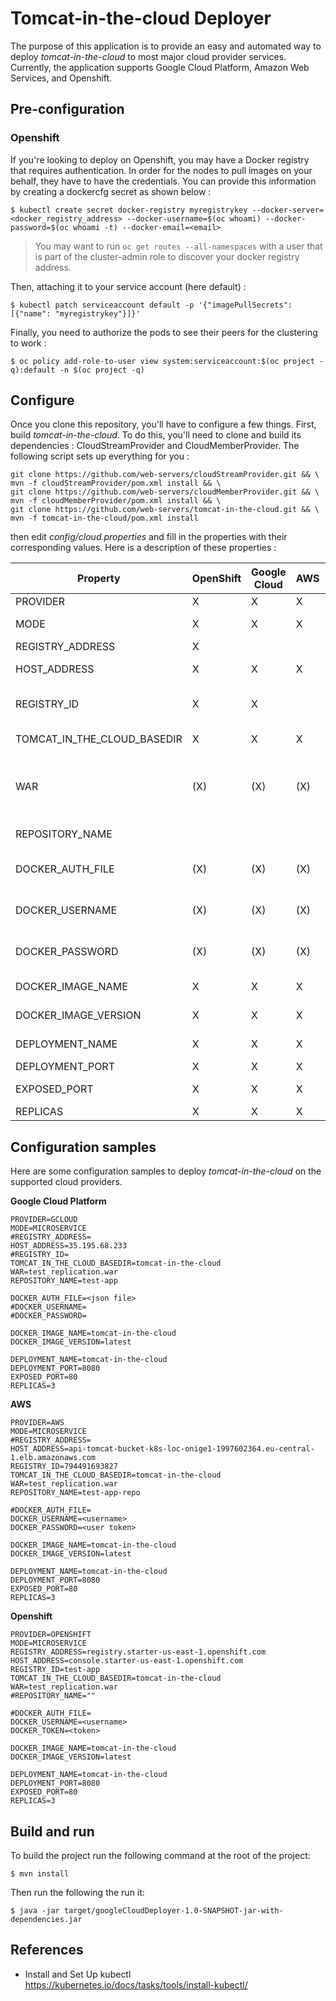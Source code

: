 # Tomcat-in-the-cloud Deployer
The purpose of this application is to provide an easy and automated way to deploy *tomcat-in-the-cloud* to most major cloud provider services. Currently, the application supports Google Cloud Platform, Amazon Web Services, and Openshift.

## Pre-configuration
### Openshift
If you're looking to deploy on Openshift, you may have a Docker registry that requires authentication. In order for the nodes to pull images on your behalf, they have to have the credentials. You can provide this information by creating a dockercfg secret as shown below :

    $ kubectl create secret docker-registry myregistrykey --docker-server=<docker_registry_address> --docker-username=$(oc whoami) --docker-password=$(oc whoami -t) --docker-email=<email>

> You may want to run `oc get routes --all-namespaces` with a user that is part of the cluster-admin role to discover your docker registry address.

Then, attaching it to your service account (here default) :

    $ kubectl patch serviceaccount default -p '{"imagePullSecrets": [{"name": "myregistrykey"}]}'

Finally, you need to authorize the pods to see their peers for the clustering to work :

    $ oc policy add-role-to-user view system:serviceaccount:$(oc project -q):default -n $(oc project -q)

## Configure
Once you clone this repository, you'll have to configure a few things. First, build _tomcat-in-the-cloud_. To do this, you'll need to clone and build its dependencies : CloudStreamProvider and CloudMemberProvider. The following script sets up everything for you :

    git clone https://github.com/web-servers/cloudStreamProvider.git && \
    mvn -f cloudStreamProvider/pom.xml install && \
    git clone https://github.com/web-servers/cloudMemberProvider.git && \
    mvn -f cloudMemberProvider/pom.xml install && \
    git clone https://github.com/web-servers/tomcat-in-the-cloud.git && \
    mvn -f tomcat-in-the-cloud/pom.xml install

then edit _config/cloud.properties_ and fill in the properties with their corresponding values. Here is a description of these properties :

| Property                    	| OpenShift 	| Google Cloud 	| AWS 	| Description                                                                                                                             	|
|-----------------------------	|-----------	|--------------	|-----	|-----------------------------------------------------------------------------------------------------------------------------------------	|
| PROVIDER                    	|     X     	|       X      	|  X  	| Cloud provider on which to deploy                                                                                                       	|
| MODE                        	|     X     	|       X      	|  X  	| Either MONOLITHIC or MICROSERVICE (see mode section)                                                                                    	|
| REGISTRY_ADDRESS            	|     X     	|              	|     	| Address of the docker registry                                                                                                          	|
| HOST_ADDRESS                	|     X     	|       X      	|  X  	| Address of the cloud provider's server                                                                                                  	|
| REGISTRY_ID                 	|     X     	|       X      	|     	| Registry identifier. On some cloud providers, this is also referred as "Project identifier"                                             	|
| TOMCAT_IN_THE_CLOUD_BASEDIR 	|     X     	|       X      	|  X  	| The base directory of the builded sources of Tomcat-in-the-cloud                                                                        	|
| WAR                         	|    (X)    	|      (X)     	| (X) 	| Path to the war file to deploy. Note that the path must be relative to TOMCAT_IN_THE_CLOUD_BASEDIR. Only required on MICROSERVICE mode. 	|
| REPOSITORY_NAME             	|           	|              	|     	| Name of the repository on which to deploy                                                                                               	|
| DOCKER_AUTH_FILE            	|    (X)    	|      (X)     	| (X) 	| Docker registry authentification file. This must be provided if no docker username and password are used                                	|
| DOCKER_USERNAME             	|    (X)    	|      (X)     	| (X) 	| Docker registry username. Must be provided if no docker authentification file is used                                                   	|
| DOCKER_PASSWORD             	|    (X)    	|      (X)     	| (X) 	| Docker registry password (Token). Must be provided if no docker authentification file is used                                           	|
| DOCKER_IMAGE_NAME           	|     X     	|       X      	|  X  	| Name of the docker image that will be built                                                                                             	|
| DOCKER_IMAGE_VERSION        	|     X     	|       X      	|  X  	| Version of the docker image that will be built                                                                                          	|
| DEPLOYMENT_NAME             	|     X     	|       X      	|  X  	| Name you would like to attribute to the deployment                                                                                      	|
| DEPLOYMENT_PORT             	|     X     	|       X      	|  X  	| Port on which to deploy                                                                                                                 	|
| EXPOSED_PORT                	|     X     	|       X      	|  X  	| Port on which to expose the running application                                                                                         	|
| REPLICAS                    	|     X     	|       X      	|  X  	| Number of replicas at start     

## Configuration samples
Here are some configuration samples to deploy _tomcat-in-the-cloud_ on the supported cloud providers.

**Google Cloud Platform**

  	PROVIDER=GCLOUD
    MODE=MICROSERVICE
    #REGISTRY_ADDRESS=
  	HOST_ADDRESS=35.195.68.233
  	#REGISTRY_ID=
    TOMCAT_IN_THE_CLOUD_BASEDIR=tomcat-in-the-cloud
    WAR=test_replication.war
  	REPOSITORY_NAME=test-app

  	DOCKER_AUTH_FILE=<json file>
  	#DOCKER_USERNAME=
  	#DOCKER_PASSWORD=

  	DOCKER_IMAGE_NAME=tomcat-in-the-cloud
  	DOCKER_IMAGE_VERSION=latest

  	DEPLOYMENT_NAME=tomcat-in-the-cloud
  	DEPLOYMENT_PORT=8080
  	EXPOSED_PORT=80
  	REPLICAS=3

**AWS**

  	PROVIDER=AWS
    MODE=MICROSERVICE
    #REGISTRY_ADDRESS=
  	HOST_ADDRESS=api-tomcat-bucket-k8s-loc-onige1-1997602364.eu-central-1.elb.amazonaws.com
  	REGISTRY_ID=794491693827
    TOMCAT_IN_THE_CLOUD_BASEDIR=tomcat-in-the-cloud
    WAR=test_replication.war
  	REPOSITORY_NAME=test-app-repo

  	#DOCKER_AUTH_FILE=
  	DOCKER_USERNAME=<username>
  	DOCKER_PASSWORD=<user token>

  	DOCKER_IMAGE_NAME=tomcat-in-the-cloud
  	DOCKER_IMAGE_VERSION=latest

  	DEPLOYMENT_NAME=tomcat-in-the-cloud
  	DEPLOYMENT_PORT=8080
  	EXPOSED_PORT=80
  	REPLICAS=3

**Openshift**

    PROVIDER=OPENSHIFT
    MODE=MICROSERVICE
    REGISTRY_ADDRESS=registry.starter-us-east-1.openshift.com
    HOST_ADDRESS=console.starter-us-east-1.openshift.com
    REGISTRY_ID=test-app
    TOMCAT_IN_THE_CLOUD_BASEDIR=tomcat-in-the-cloud
    WAR=test_replication.war
    #REPOSITORY_NAME=""

    #DOCKER_AUTH_FILE=
    DOCKER_USERNAME=<username>
    DOCKER_TOKEN=<token>

    DOCKER_IMAGE_NAME=tomcat-in-the-cloud
    DOCKER_IMAGE_VERSION=latest

    DEPLOYMENT_NAME=tomcat-in-the-cloud
    DEPLOYMENT_PORT=8080
    EXPOSED_PORT=80
    REPLICAS=3

## Build and run
To build the project run the following command at the root of the project:

    $ mvn install

Then run the following the run it:

    $ java -jar target/googleCloudDeployer-1.0-SNAPSHOT-jar-with-dependencies.jar

## References
- Install and Set Up kubectl                        
https://kubernetes.io/docs/tasks/tools/install-kubectl/
